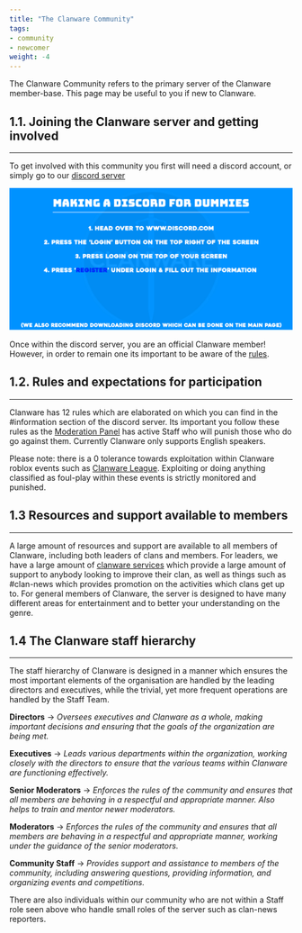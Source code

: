 ```yaml
---
title: "The Clanware Community"
tags:
- community
- newcomer
weight: -4
---
```


The Clanware Community refers to the primary server of the Clanware member-base. This page may be useful to you if new to Clanware.

## 1.1. Joining the Clanware server and getting involved
---
To get involved with this community you first will need a discord account, or simply go to our [discord server](https://discord.gg/r45PkmNhmq)

![Pasted image 20221223013504](notes/images/Pasted%20image%2020221223013504.png)

Once within the discord server, you are an official Clanware member! However, in order to remain one its important to be aware of the [rules](notes/clanware-community.md#1.2.%20Rules%20and%20expectations%20for%20participation%7Crules%20and%20expectations).

## 1.2. Rules and expectations for participation
---
Clanware has 12 rules which are elaborated on which you can find in the \#information section of the discord server. Its important you follow these rules as the [Moderation Panel](#) has active Staff who will punish those who do go against them. Currently Clanware only supports English speakers.

Please note: there is a 0 tolerance towards exploitation within Clanware roblox events such as [Clanware League](#). Exploiting or doing anything classified as foul-play within these events is strictly monitored and punished. 

## 1.3 Resources and support available to members
---
A large amount of resources and support are available to all members of Clanware, including both leaders of clans and members. For leaders, we have a large amount of [clanware services](#) which provide a large amount of support to anybody looking to improve their clan, as well as things such as \#clan-news which provides promotion on the activities which clans get up to. For general members of Clanware, the server is designed to have many different areas for entertainment and to better your understanding on the genre. 

## 1.4 The Clanware staff hierarchy
---
The staff hierarchy of Clanware is designed in a manner which ensures the most important elements of the organisation are handled by the leading directors and  executives, while the trivial, yet more frequent operations are handled by the Staff Team. 

**Directors** ${\rightarrow}$ *Oversees executives and Clanware as a whole, making important decisions and ensuring that the goals of the organization are being met.*

**Executives** ${\rightarrow}$ *Leads various departments within the organization, working closely with the directors to ensure that the various teams within Clanware are functioning effectively.*

**Senior Moderators** ${\rightarrow}$ *Enforces the rules of the community and ensures that all members are behaving in a respectful and appropriate manner. Also helps to train and mentor newer moderators.*

**Moderators** ${\rightarrow}$ *Enforces the rules of the community and ensures that all members are behaving in a respectful and appropriate manner, working under the guidance of the senior moderators.*

**Community Staff** ${\rightarrow}$ *Provides support and assistance to members of the community, including answering questions, providing information, and organizing events and competitions.*

There are also individuals within our community who are not within a Staff role seen above who handle small roles of the server such as clan-news reporters.

